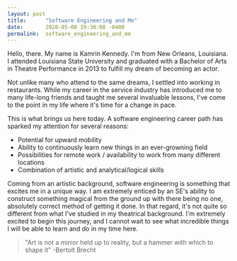 ```yaml
---
layout: post
title:      "Software Engineering and Me"
date:       2020-05-08 19:30:08 -0400
permalink:  software_engineering_and_me
---
```



Hello, there. My name is Kamrin Kennedy. I'm from New Orleans, Louisiana. I attended Louisiana State University and graduated with a Bachelor of Arts in Theatre Performance in 2013 to fulfill my dream of becoming an actor.

Not unlike many who attend to the same dreams, I settled into working in restaurants. While my career in the service industry has introduced me to many life-long friends and taught me several invaluable lessons, I've come to the point in my life where it's time for a change in pace.

This is what brings us here today. A software engineering career path has sparked my attention for several reasons:

* Potential for upward mobility
* Ability to continuously learn new things in an ever-growning field
* Possibilities for remote work / availability to work from many different locations
* Combination of artistic and analytical/logical skills

Coming from an artistic background, software engineering is something that excites me in a unique way. I am extremely enticed by an SE's ability to construct something magical from the ground up with there being no one, absolutely correct method of getting it done. In that regard, it's not quite so different from what I've studied in my theatrical background. I'm extremely excited to begin this journey, and I cannot wait to see what incredible things I will be able to learn and do in my time here. 

> "Art is not a mirror held up to reality, but a hammer with which to shape it"
> -Bertolt Brecht
